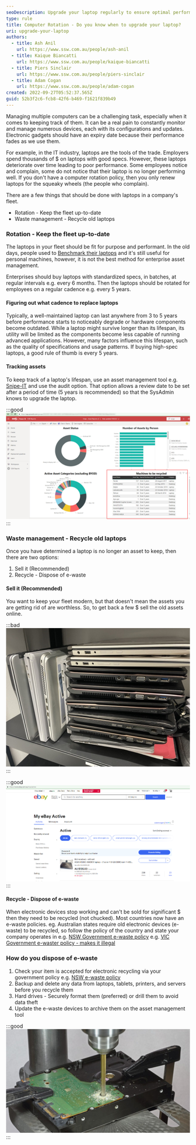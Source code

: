 ```yaml
---
seoDescription: Upgrade your laptop regularly to ensure optimal performance and reduce waste through a computer rotation policy that includes recycling old devices.
type: rule
title: Computer Rotation - Do you know when to upgrade your laptop?
uri: upgrade-your-laptop
authors:
  - title: Ash Anil
    url: https://www.ssw.com.au/people/ash-anil
  - title: Kaique Biancatti
    url: https://www.ssw.com.au/people/kaique-biancatti
  - title: Piers Sinclair
    url: https://www.ssw.com.au/people/piers-sinclair
  - title: Adam Cogan
    url: https://www.ssw.com.au/people/adam-cogan
created: 2022-09-27T05:52:37.565Z
guid: 52b3f2c6-fcb8-42f6-b469-f1621f839b49
---
```


Managing multiple computers can be a challenging task, especially when it comes to keeping track of them. It can be a real pain to constantly monitor and manage numerous devices, each with its configurations and updates. Electronic gadgets should have an expiry date because their performance fades as we use them.

For example, in the IT industry, laptops are the tools of the trade. Employers spend thousands of $ on laptops with good specs. However, these laptops deteriorate over time leading to poor performance. Some employees notice and complain, some do not notice that their laptop is no longer performing well. If you don't have a computer rotation policy, then you only renew laptops for the squeaky wheels (the people who complain).

There are a few things that should be done with laptops in a company's fleet.

- Rotation - Keep the fleet up-to-date
- Waste management - Recycle old laptops

### Rotation - Keep the fleet up-to-date

The laptops in your fleet should be fit for purpose and performant. In the old days, people used to [Benchmark their laptops](/do-you-benchmark-your-pc) and it's still useful for personal machines, however, it is not the best method for enterprise asset management.

Enterprises should buy laptops with standardized specs, in batches, at regular intervals e.g. every 6 months. Then the laptops should be rotated for employees on a regular cadence e.g. every 5 years.

#### Figuring out what cadence to replace laptops

Typically, a well-maintained laptop can last anywhere from 3 to 5 years before performance starts to noticeably degrade or hardware components become outdated. While a laptop might survive longer than its lifespan, its utility will be limited as the components become less capable of running advanced applications. However, many factors influence this lifespan, such as the quality of specifications and usage patterns. If buying high-spec laptops, a good rule of thumb is every 5 years.

#### Tracking assets

To keep track of a laptop's lifespan, use an asset management tool e.g. [Snipe-IT](https://snipeitapp.com/) and use the audit option. That option allows a review date to be set after a period of time (5 years is recommended) so that the SysAdmin knows to upgrade the laptop.

:::good
![Figure: Power BI report - Snipe showing the oldest laptops that needs to be recycled](2022-10-05_9-29-51.jpg)
:::

### Waste management - Recycle old laptops

Once you have determined a laptop is no longer an asset to keep, then there are two options:

1. Sell it (Recommended)
2. Recycle - Dispose of e-waste

#### Sell it (Recommended)

You want to keep your fleet modern, but that doesn't mean the assets you are getting rid of are worthless. So, to get back a few $ sell the old assets online.

:::bad
![Figure: Bad example - Old laptops piled up in the server room](microsoftteams-image-7-.png)
:::

:::good
![Figure: Good example - Posted laptop on Ebay to sell](microsoftteams-image-8-.png)
:::

#### Recycle - Dispose of e-waste

When electronic devices stop working and can't be sold for significant $ then they need to be recycled (not chucked). Most countries now have an e-waste policies.
eg. Australian states require old electronic devices (e-waste) to be recycled, so follow the policy of the country and state your company operates in
e.g. [NSW Government e-waste policy](https://www.epa.nsw.gov.au/your-environment/recycling-and-reuse/warr-strategy/product-stewardship-schemes/ewaste)
e.g. [VIC Government e-waster policy - makes it illegal](https://www.epa.vic.gov.au/for-business/find-a-topic/manage-e-waste)

### How do you dispose of e-waste

1. Check your item is accepted for electronic recycling via your government policy e.g. [NSW e-waste policy](https://www.environment.nsw.gov.au/questions/dispose-or-recycle-e-waste)
2. Backup and delete any data from laptops, tablets, printers, and servers before you recycle them
3. Hard drives - Securely format them (preferred) or drill them to avoid data theft
4. Update the e-waste devices to archive them on the asset management tool

:::good
![Figure: Good example - Drill HDD before disposing of it](hard-drive-destruction-1200x675.jpeg)
:::

